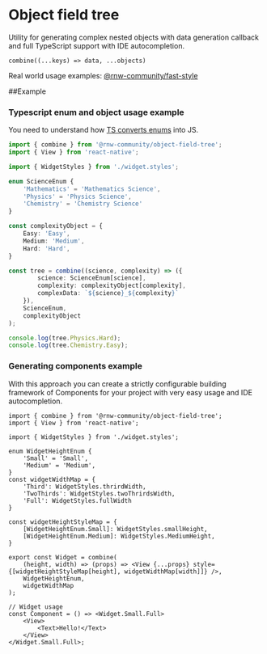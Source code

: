# Object field tree

Utility for generating complex nested objects with data generation callback and full TypeScript support
with IDE autocompletion.

```combine((...keys) => data, ...objects)```

Real world usage examples:
[@rnw-community/fast-style](https://github.com/rnw-community/rnw-community/tree/master/packages/fast-style)

##Example

### Typescript enum and object usage example
You need to understand how [TS converts enums](https://www.typescriptlang.org/docs/handbook/enums.html) into JS.
```ts
import { combine } from '@rnw-community/object-field-tree';
import { View } from 'react-native';

import { WidgetStyles } from './widget.styles';

enum ScienceEnum {
    'Mathematics' = 'Mathematics Science',
    'Physics' = 'Physics Science',
    'Chemistry' = 'Chemistry Science'
}

const complexityObject = {
    Easy: 'Easy',
    Medium: 'Medium',
    Hard: 'Hard',
}

const tree = combine((science, complexity) => ({
        science: ScienceEnum[science],
        complexity: complexityObject[complexity],
        complexData: `${science}_${complexity}`
    }),
    ScienceEnum,
    complexityObject
);

console.log(tree.Physics.Hard);
console.log(tree.Chemistry.Easy);
```

### Generating components example
With this approach you can create a strictly configurable building framework of Components for your project with very
easy usage and IDE autocompletion.

```tsx
import { combine } from '@rnw-community/object-field-tree';
import { View } from 'react-native';

import { WidgetStyles } from './widget.styles';

enum WidgetHeightEnum {
    'Small' = 'Small',
    'Medium' = 'Medium',
}
const widgetWidthMap = {
    'Third': WidgetStyles.thrirdWidth,
    'TwoThirds': WidgetStyles.twoThrirdsWidth,
    'Full': WidgetStyles.fullWidth
}

const widgetHeightStyleMap = {
    [WidgetHeightEnum.Small]: WidgetStyles.smallHeight,
    [WidgetHeightEnum.Medium]: WidgetStyles.MediumHeight,
}

export const Widget = combine(
    (height, width) => (props) => <View {...props} style={[widgetHeightStyleMap[height], widgetWidthMap[width]]} />,
    WidgetHeightEnum,
    widgetWidthMap
);

// Widget usage
const Component = () => <Widget.Small.Full>
    <View>
        <Text>Hello!</Text>
    </View>
</Widget.Small.Full>;
```
